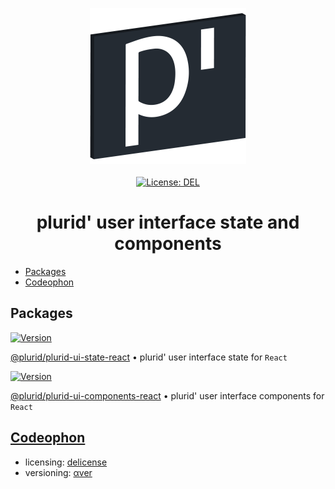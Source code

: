 <p align="center">
    <img src="https://raw.githubusercontent.com/plurid/plurid/master/about/identity/plurid-p-logo.png" height="250px">
    <br />
    <br />
    <a target="_blank" href="https://github.com/plurid/plurid-ui/blob/master/LICENSE">
        <img src="https://img.shields.io/badge/license-DEL-blue.svg?colorB=1380C3&style=for-the-badge" alt="License: DEL">
    </a>
</p>



<h1 align="center">
    plurid' user interface state and components
</h1>



+ [Packages](#packages)
+ [Codeophon](#codeophon)



## Packages

<a target="_blank" href="https://www.npmjs.com/package/@plurid/plurid-ui-state-react">
    <img src="https://img.shields.io/npm/v/@plurid/plurid-ui-state-react.svg?logo=npm&colorB=1380C3&style=for-the-badge" alt="Version">
</a>

[@plurid/plurid-ui-state-react][plurid-ui-state-react] • plurid' user interface state for `React`

[plurid-ui-state-react]: https://github.com/plurid/plurid-state/tree/master/packages/plurid-ui-state-react


<a target="_blank" href="https://www.npmjs.com/package/@plurid/plurid-ui-components-react">
    <img src="https://img.shields.io/npm/v/@plurid/plurid-ui-components-react.svg?logo=npm&colorB=1380C3&style=for-the-badge" alt="Version">
</a>

[@plurid/plurid-ui-components-react][plurid-ui-components-react] • plurid' user interface components for `React`

[plurid-ui-components-react]: https://github.com/plurid/plurid-ui/tree/master/packages/plurid-ui-components-react



## [Codeophon](https://github.com/ly3xqhl8g9/codeophon)

+ licensing: [delicense](https://github.com/ly3xqhl8g9/delicense)
+ versioning: [αver](https://github.com/ly3xqhl8g9/alpha-versioning)
